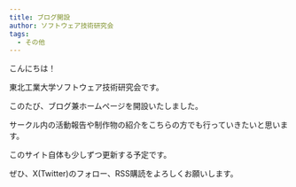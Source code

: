 ```yaml
---
title: ブログ開設
author: ソフトウェア技術研究会
tags:
  - その他
---
```

こんにちは！

東北工業大学ソフトウェア技術研究会です。

このたび、ブログ兼ホームページを開設いたしました。

サークル内の活動報告や制作物の紹介をこちらの方でも行っていきたいと思います。

このサイト自体も少しずつ更新する予定です。

ぜひ、X(Twitter)のフォロー、RSS購読をよろしくお願いします。